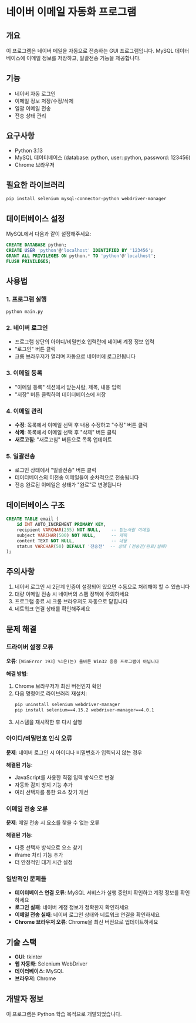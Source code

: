 # 네이버 이메일 자동화 프로그램

## 개요
이 프로그램은 네이버 메일을 자동으로 전송하는 GUI 프로그램입니다. MySQL 데이터베이스에 이메일 정보를 저장하고, 일괄전송 기능을 제공합니다.

## 기능
- 네이버 자동 로그인
- 이메일 정보 저장/수정/삭제
- 일괄 이메일 전송
- 전송 상태 관리

## 요구사항
- Python 3.13
- MySQL 데이터베이스 (database: python, user: python, password: 123456)
- Chrome 브라우저

## 필요한 라이브러리
```bash
pip install selenium mysql-connector-python webdriver-manager
```

## 데이터베이스 설정
MySQL에서 다음과 같이 설정해주세요:
```sql
CREATE DATABASE python;
CREATE USER 'python'@'localhost' IDENTIFIED BY '123456';
GRANT ALL PRIVILEGES ON python.* TO 'python'@'localhost';
FLUSH PRIVILEGES;
```

## 사용법

### 1. 프로그램 실행
```bash
python main.py
```

### 2. 네이버 로그인
- 프로그램 상단의 아이디/비밀번호 입력란에 네이버 계정 정보 입력
- "로그인" 버튼 클릭
- 크롬 브라우저가 열리며 자동으로 네이버에 로그인됩니다

### 3. 이메일 등록
- "이메일 등록" 섹션에서 받는사람, 제목, 내용 입력
- "저장" 버튼 클릭하여 데이터베이스에 저장

### 4. 이메일 관리
- **수정**: 목록에서 이메일 선택 후 내용 수정하고 "수정" 버튼 클릭
- **삭제**: 목록에서 이메일 선택 후 "삭제" 버튼 클릭
- **새로고침**: "새로고침" 버튼으로 목록 업데이트

### 5. 일괄전송
- 로그인 상태에서 "일괄전송" 버튼 클릭
- 데이터베이스의 미전송 이메일들이 순차적으로 전송됩니다
- 전송 완료된 이메일은 상태가 "완료"로 변경됩니다

## 데이터베이스 구조
```sql
CREATE TABLE email (
    id INT AUTO_INCREMENT PRIMARY KEY,
    recipient VARCHAR(255) NOT NULL,    -- 받는사람 이메일
    subject VARCHAR(500) NOT NULL,      -- 제목
    content TEXT NOT NULL,              -- 내용
    status VARCHAR(50) DEFAULT '전송전'  -- 상태 (전송전/완료/실패)
);
```

## 주의사항
1. 네이버 로그인 시 2단계 인증이 설정되어 있으면 수동으로 처리해야 할 수 있습니다
2. 대량 이메일 전송 시 네이버의 스팸 정책에 주의하세요
3. 프로그램 종료 시 크롬 브라우저도 자동으로 닫힙니다
4. 네트워크 연결 상태를 확인해주세요

## 문제 해결

### 드라이버 설정 오류
**오류**: `[WinError 193] %1은(는) 올바른 Win32 응용 프로그램이 아닙니다`

**해결 방법**:
1. Chrome 브라우저가 최신 버전인지 확인
2. 다음 명령어로 라이브러리 재설치:
   ```bash
   pip uninstall selenium webdriver-manager
   pip install selenium==4.15.2 webdriver-manager==4.0.1
   ```
3. 시스템을 재시작한 후 다시 실행

### 아이디/비밀번호 인식 오류
**문제**: 네이버 로그인 시 아이디나 비밀번호가 입력되지 않는 경우

**해결된 기능**:
- JavaScript를 사용한 직접 입력 방식으로 변경
- 자동화 감지 방지 기능 추가
- 여러 선택자를 통한 요소 찾기 개선

### 이메일 전송 오류
**문제**: 메일 전송 시 요소를 찾을 수 없는 오류

**해결된 기능**:
- 다중 선택자 방식으로 요소 찾기
- iframe 처리 기능 추가
- 더 안정적인 대기 시간 설정

### 일반적인 문제들
- **데이터베이스 연결 오류**: MySQL 서비스가 실행 중인지 확인하고 계정 정보를 확인하세요
- **로그인 실패**: 네이버 계정 정보가 정확한지 확인하세요
- **이메일 전송 실패**: 네이버 로그인 상태와 네트워크 연결을 확인하세요
- **Chrome 브라우저 오류**: Chrome을 최신 버전으로 업데이트하세요

## 기술 스택
- **GUI**: tkinter
- **웹 자동화**: Selenium WebDriver
- **데이터베이스**: MySQL
- **브라우저**: Chrome

## 개발자 정보
이 프로그램은 Python 학습 목적으로 개발되었습니다.